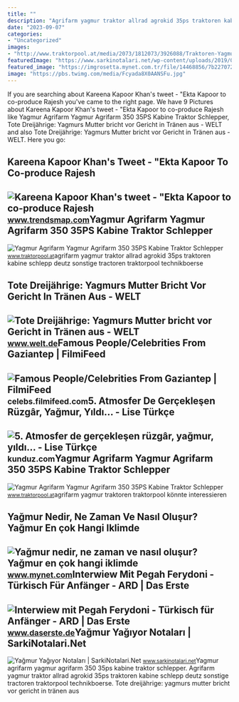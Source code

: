 ```yaml
---
title: ""
description: "Agrifarm yagmur traktor allrad agrokid 35ps traktoren kabine schlepp deutz sonstige tractoren traktorpool technikboerse"
date: "2023-09-07"
categories:
- "Uncategorized"
images:
- "http://www.traktorpool.at/media/2073/1812073/3926088/Traktoren-Yagmur-Agrifarm-3926088.jpg?width=800&amp;height=600&amp;quality=80"
featuredImage: "https://www.sarkinotalari.net/wp-content/uploads/2019/01/yagmur-yagiyor-notalari-400x228.png"
featured_image: "https://imgrosetta.mynet.com.tr/file/14468856/7b2270726f63657373223a7b2274797065223a22666f637573222c22636f6f7264696e61746573223a7b2278223a22302e3030222c2279223a22302e3030227d7d7d/14468856-728xauto.jpg"
image: "https://pbs.twimg.com/media/Fcyada8X0AANSFu.jpg"
---
```


If you are searching about Kareena Kapoor Khan's tweet - "Ekta Kapoor to co-produce Rajesh you've came to the right page. We have 9 Pictures about Kareena Kapoor Khan's tweet - "Ekta Kapoor to co-produce Rajesh like Yagmur Agrifarm Yagmur Agrifarm 350 35PS Kabine Traktor Schlepper, Tote Dreijährige: Yagmurs Mutter bricht vor Gericht in Tränen aus - WELT and also Tote Dreijährige: Yagmurs Mutter bricht vor Gericht in Tränen aus - WELT. Here you go:

Kareena Kapoor Khan's Tweet - "Ekta Kapoor To Co-produce Rajesh
---------------------------------------------------------------

 ![Kareena Kapoor Khan's tweet - "Ekta Kapoor to co-produce Rajesh](https://pbs.twimg.com/media/Fcyada8X0AANSFu.jpg) <small>www.trendsmap.com</small>Yagmur Agrifarm Yagmur Agrifarm 350 35PS Kabine Traktor Schlepper
-----------------------------------------------------------------

 ![Yagmur Agrifarm Yagmur Agrifarm 350 35PS Kabine Traktor Schlepper](http://www.traktorpool.at/media/2073/1812073/3926088/Traktoren-Yagmur-Agrifarm-3926088.jpg?width=800&height=600&quality=80) <small>www.traktorpool.at</small>agrifarm yagmur traktor allrad agrokid 35ps traktoren kabine schlepp deutz sonstige tractoren traktorpool technikboerse

Tote Dreijährige: Yagmurs Mutter Bricht Vor Gericht In Tränen Aus - WELT
------------------------------------------------------------------------

 ![Tote Dreijährige: Yagmurs Mutter bricht vor Gericht in Tränen aus - WELT](https://img.welt.de/img/regionales/hamburg/mobile129221060/9872502997-ci102l-w1024/Prozessauftakt-im-Fall-Yagmur-2.jpg) <small>www.welt.de</small>Famous People/Celebrities From Gaziantep | FilmiFeed
----------------------------------------------------

 ![Famous People/Celebrities From Gaziantep | FilmiFeed](https://blogger.googleusercontent.com/img/b/R29vZ2xl/AVvXsEhwWe1n2NPOwXuPkVh9YiZ47rHe1NdoJKuvOrHtF7j65-A5gToVWP-obQIz8HL70wioAirZZIjEpBIXkhnUCtAOfXFgKS1KEFKz3hqsqqsywp7aTeIBfuxFAvrDI7FTZHMF0rERvdyhxC7TKloWWLPGv-FrwsWZSqu7r3jQIUrFHEWTEKwbey3UxLhbHA/s16000/Yagmur-Atacan-20.jpg) <small>celebs.filmifeed.com</small>5. Atmosfer De Gerçekleşen Rüzgâr, Yağmur, Yıldı... - Lise Türkçe
-----------------------------------------------------------------

 ![5. Atmosfer de gerçekleşen rüzgâr, yağmur, yıldı... - Lise Türkçe](https://media.kunduz.com/media/question/raw/20220103190701018004-2314330.jpeg?h=512) <small>kunduz.com</small>Yagmur Agrifarm Yagmur Agrifarm 350 35PS Kabine Traktor Schlepper
-----------------------------------------------------------------

 ![Yagmur Agrifarm Yagmur Agrifarm 350 35PS Kabine Traktor Schlepper](http://www.traktorpool.at/media/2073/1812073/3926096/Traktoren-Yagmur-Agrifarm-3926096.jpg?width=800&height=600&quality=80) <small>www.traktorpool.at</small>agrifarm yagmur traktoren traktorpool könnte interessieren

Yağmur Nedir, Ne Zaman Ve Nasıl Oluşur? Yağmur En çok Hangi Iklimde
-------------------------------------------------------------------

 ![Yağmur nedir, ne zaman ve nasıl oluşur? Yağmur en çok hangi iklimde](https://imgrosetta.mynet.com.tr/file/14468856/7b2270726f63657373223a7b2274797065223a22666f637573222c22636f6f7264696e61746573223a7b2278223a22302e3030222c2279223a22302e3030227d7d7d/14468856-728xauto.jpg) <small>www.mynet.com</small>Interwiew Mit Pegah Ferydoni - Türkisch Für Anfänger - ARD | Das Erste
----------------------------------------------------------------------

 ![Interwiew mit Pegah Ferydoni - Türkisch für Anfänger - ARD | Das Erste](https://www.daserste.de/unterhaltung/serie/tuerkisch-fuer-anfaenger/sendung/folge-1-die-in-der-ich-meine-freiheit-verliere-106~_v-facebook1200_18e56a.jpg) <small>www.daserste.de</small>Yağmur Yağıyor Notaları | SarkiNotalari.Net
-------------------------------------------

 ![Yağmur Yağıyor Notaları | SarkiNotalari.Net](https://www.sarkinotalari.net/wp-content/uploads/2019/01/yagmur-yagiyor-notalari-400x228.png) <small>www.sarkinotalari.net</small>Yagmur agrifarm yagmur agrifarm 350 35ps kabine traktor schlepper. Agrifarm yagmur traktor allrad agrokid 35ps traktoren kabine schlepp deutz sonstige tractoren traktorpool technikboerse. Tote dreijährige: yagmurs mutter bricht vor gericht in tränen aus

